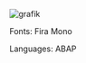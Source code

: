 ![grafik](https://user-images.githubusercontent.com/71790678/162677566-a2c60310-529d-4d58-85fb-905fe2225b69.png)

Fonts: Fira Mono

Languages: ABAP
